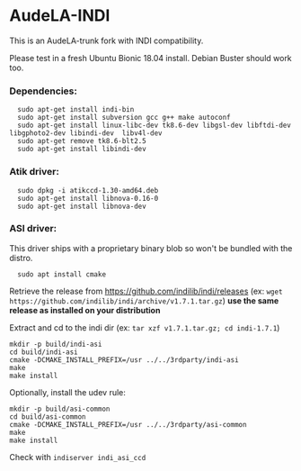 # AudeLA-INDI

This is an AudeLA-trunk fork with INDI compatibility.

Please test in a fresh Ubuntu Bionic 18.04 install. Debian Buster should work too.

### Dependencies:
```
  sudo apt-get install indi-bin 
  sudo apt-get install subversion gcc g++ make autoconf 
  sudo apt-get install linux-libc-dev tk8.6-dev libgsl-dev libftdi-dev libgphoto2-dev libindi-dev  libv4l-dev 
  sudo apt-get remove tk8.6-blt2.5 
  sudo apt-get install libindi-dev 
```
### Atik driver:
```
  sudo dpkg -i atikccd-1.30-amd64.deb
  sudo apt-get install libnova-0.16-0 
  sudo apt-get install libnova-dev 
```  
### ASI driver:
This driver ships with a proprietary binary blob so won't be bundled with the distro.
```
  sudo apt install cmake
```  
  Retrieve the release from https://github.com/indilib/indi/releases
  (ex: `wget https://github.com/indilib/indi/archive/v1.7.1.tar.gz`)
  **use the same release as installed on your distribution**
  
  Extract and cd to the indi dir
  (ex: `tar xzf v1.7.1.tar.gz; cd indi-1.7.1`)
  ```
  mkdir -p build/indi-asi
  cd build/indi-asi
  cmake -DCMAKE_INSTALL_PREFIX=/usr ../../3rdparty/indi-asi
  make
  make install
  ```
  
  Optionally, install the udev rule:
  ```
  mkdir -p build/asi-common
  cd build/asi-common
  cmake -DCMAKE_INSTALL_PREFIX=/usr ../../3rdparty/asi-common
  make
  make install
  ```
  
  Check with `indiserver indi_asi_ccd`
  
